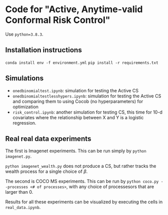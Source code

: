 # Code for "Active, Anytime-valid Conformal Risk Control"

Use `python=3.8.3`.

## Installation instructions

`conda install env -f environment.yml`
`pip install -r requirements.txt`

## Simulations

- `onedbinomialtest.ipynb`: simulation for testing the Active CS
- `onedbinomialtestlesshypers.ipynb`: simulation for testing the Active CS and comparing them to using Cocob (no hyperparameters) for optimization
- `risk_control.ipynb`: another simulation for testing CS, this time for 10-d covariates where the relationship between X and Y is a logistic regression.

## Real real data experiments
The first is Imagenet experiments. This can be run simply by `python imagenet.py`.

`python imagenet_wealth.py` does not produce a CS, but rather tracks the wealth process for a single choice of $\beta$.

The second is COCO MS experiments. This can be run by `python coco.py --processes <# of processes>`, with any choice of processesors that are larger than 0.

Results for all these experiments can be visualized by executing the cells in `real_data.ipynb`.